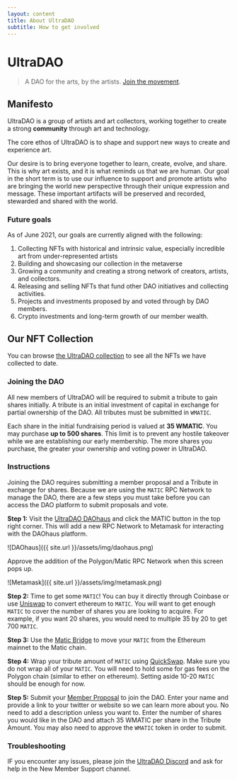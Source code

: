 ```yaml
---
layout: content
title: About UltraDAO
subtitle: How to get involved
---
```


# UltraDAO

> A DAO for the arts, by the artists. [Join the movement](https://discord.gg/zaCX4ceK).

## Manifesto

UltraDAO is a group of artists and art collectors, working together to create a strong **community** through art and technology.

The core ethos of UltraDAO is to shape and support new ways to create and experience art.

Our desire is to bring everyone together to learn, create, evolve, and share. This is why art exists, and it is what reminds us that we are human. Our goal in the short term is to use our influence to support and promote artists who are bringing the world new perspective through their unique expression and message. These important artifacts will be preserved and recorded, stewarded and shared with the world.

### Future goals

As of June 2021, our goals are currently aligned with the following:

1. Collecting NFTs with historical and intrinsic value, especially incredible art from under-represented artists
2. Building and showcasing our collection in the metaverse 
3. Growing a community and creating a strong network of creators, artists, and collectors.
4. Releasing and selling NFTs that fund other DAO initiatives and collecting activities.
5. Projects and investments proposed by and voted through by DAO members.
6. Crypto investments and long-term growth of our member wealth.

## Our NFT Collection

You can browse <a href="https://rainbow.me/ultradao.eth">the UltraDAO collection</a> to see all the NFTs we have collected to date.

### Joining the DAO

All new members of UltraDAO will be required to submit a tribute to gain shares initially. A tribute is an initial investment of capital in exchange for partial ownership of the DAO. All tributes must be submitted in `WMATIC`.

Each share in the initial fundraising period is valued at **35 WMATIC**. You may purchase **up to 500 shares**. This limit is to prevent any hostile takeover while we are establishing our early membership. The more shares you purchase, the greater your ownership and voting power in UltraDAO.

### Instructions

Joining the DAO requires submitting a member proposal and a Tribute in exchange for shares. Because we are using the `MATIC` RPC Network to manage the DAO, there are a few steps you must take before you can access the DAO platform to submit proposals and vote.

**Step 1:** Visit the [UltraDAO DAOhaus](https://app.daohaus.club/dao/0x89/0xdb278a7b6fd089b48ecca44bde4b24c6dcd29e0a/proposals) and click the MATIC button in the top right corner. This will add a new RPC Network to Metamask for interacting with the DAOhaus platform. 

![DAOhaus]({{ site.url }}/assets/img/daohaus.png)

Approve the addition of the Polygon/Matic RPC Network when this screen pops up.

![Metamask]({{ site.url }}/assets/img/metamask.png)

**Step 2:** Time to get some `MATIC`! You can buy it directly through Coinbase or use [Uniswap](https://uniswap.exchange) to convert ethereum to `MATIC`. You will want to get enough `MATIC` to cover the number of shares you are looking to acquire. For example, if you want 20 shares, you would need to multiple 35 by 20 to get 700 `MATIC`. 

**Step 3:** Use the [Matic Bridge](https://wallet.matic.network/bridge) to move your `MATIC` from the Ethereum mainnet to the Matic chain.

**Step 4:** Wrap your tribute amount of `MATIC` using [QuickSwap](https://quickswap.exchange/#/swap?inputCurrency=MATIC&outputCurrency=WMATIC). Make sure you do not wrap all of your `MATIC`. You will need to hold some for gas fees on the Polygon chain (similar to ether on ethereum). Setting aside 10-20 `MATIC` should be enough for now.

**Step 5:** Submit your [Member Proposal](https://app.daohaus.club/dao/0x89/0x5c0f7e6225640a82585fc2c2d92ecafc342e185a/proposals/new/member) to join the DAO. Enter your name and provide a link to your twitter or website so we can learn more about you. No need to add a description unless you want to. Enter the number of shares you would like in the DAO and attach 35 WMATIC per share in the Tribute Amount. You may also need to approve the `WMATIC` token in order to submit.

###  Troubleshooting

IF you encounter any issues, please join the [UltraDAO Discord](https://discord.gg/zaCX4ceK) and ask for help in the New Member Support channel.
